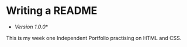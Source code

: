  # Writing a README

 * *Version  1.0.0**

This is my week one Independent Portfolio practising on HTML and CSS.

